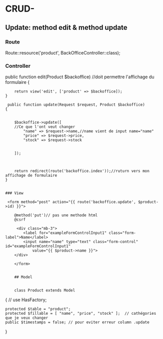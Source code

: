 # CRUD-

## Update: method edit & method update

### Route 

Route::resource('product', BackOfficeController::class);

### Controller

 public function edit(Product $backoffice)
 //doit permettre l'affichage du formulaire
    {

        return view('edit', ['product' => $backoffice]);
    }
    
     public function update(Request $request, Product $backoffice)
    {
    

        $backoffice->update([
        //Ce que l'ont veut changer
            "name" => $request->name,//name vient de input name="name"
            "price" => $request->price,
            "stock" => $request->stock
            
            
        ]);

        

        return redirect(route('backoffice.index'));//ruturn vers mon affichage de formulaire
    }
    
    
    ### View
    
     <form method="post" action="{{ route('backoffice.update', $product->id) }}">

        @method('put')// pas une methode html
        @csrf
        
         <div class="mb-3">
            <label for="exampleFormControlInput1" class="form-label">Name</label>
            <input name="name" type="text" class="form-control" id="exampleFormControlInput1"
                value="{{ $product->name }}">
        </div>
        
        </form>
        
        
        ## Model
        
        
        class Product extends Model
{
    // use HasFactory;

    protected $table = "product";
    protected $fillable = [ "name", "price", "stock" ];  // cathégories que je veux changer 
    public $timestamps = false; // pour eviter erreur column .update
}

        
        
    
    





